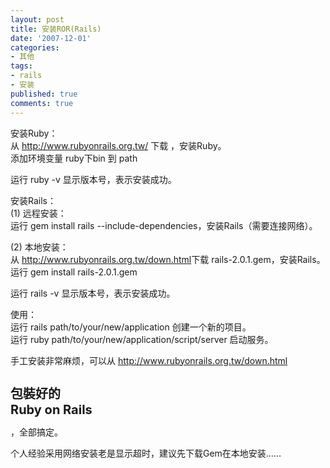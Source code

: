 ```yaml
---
layout: post
title: 安装ROR(Rails)
date: '2007-12-01'
categories:
- 其他
tags:
- rails
- 安装
published: true
comments: true
---
```

<p> 安装Ruby：<br />
从 <a href="http://www.rubyonrails.org.tw/">http://www.rubyonrails.org.tw/</a> 下载 ，安装Ruby。<br />
添加环境变量 ruby下bin 到 path</p>

<p>运行 ruby -v 显示版本号，表示安装成功。</p>

<p>安装Rails：<br />
(1) 远程安装：<br />
运行 gem install rails --include-dependencies，安装Rails（需要连接网络）。</p>

<p>(2) 本地安装：<br />
从 <a href="http://www.rubyonrails.org.tw/down.html">http://www.rubyonrails.org.tw/down.html</a>下载 rails-2.0.1.gem，安装Rails。<br />
运行 gem install rails-2.0.1.gem</p>

<p>运行 rails -v 显示版本号，表示安装成功。</p>

<p>使用：<br />
运行 rails path/to/your/new/application 创建一个新的项目。<br />
运行 ruby path/to/your/new/application/script/server 启动服务。</p>

<p>手工安装非常麻烦，可以从 <a href="http://www.rubyonrails.org.tw/down.html">http://www.rubyonrails.org.tw/down.html</a>
<h1 style="font-size: 20px">包裝好的<br />
Ruby on Rails</h1>
，全部搞定。</p>

<p>个人经验采用网络安装老是显示超时，建议先下载Gem在本地安装……</p>
